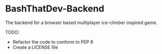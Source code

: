 BashThatDev-Backend
===================

The backend for a browser based multiplayer ice-climber inspired game.

TODO:
* Refactor the code to conform to PEP 8
* Create a LICENSE file
